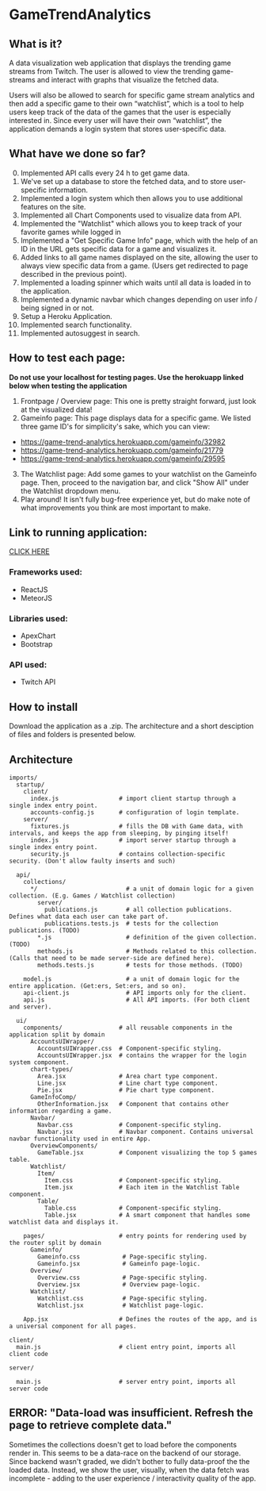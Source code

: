 # GameTrendAnalytics

## What is it?
A data visualization web application that displays the trending game streams from Twitch. The user is allowed to view the trending game-streams and interact with graphs that visualize the fetched data.

Users will also be allowed to search for specific game stream analytics and then add a specific game to their own “watchlist”, which is a tool to help users keep track of the data of the games that the user is especially interested in.
Since every user will have their own “watchlist”, the application demands a login system that stores user-specific data.

## What have we done so far?
0. Implemented API calls every 24 h to get game data.
1. We've set up a database to store the fetched data, and to store user-specific information.
2. Implemented a login system which then allows you to use additional features on the site.
3. Implemented all Chart Components used to visualize data from API.
4. Implemented the "Watchlist" which allows you to keep track of your favorite games while logged in
5. Implemented a "Get Specific Game Info" page, which with the help of an ID in the URL gets specific data for a game and visualizes it.
6. Added links to all game names displayed on the site, allowing the user to always view specific data from a game. (Users get redirected to page described in the previous point).
7. Implemented a loading spinner which waits until all data is loaded in to the application.
8. Implemented a dynamic navbar which changes depending on user info / being signed in or not.
9. Setup a Heroku Application.
10. Implemented search functionality.
11. Implemented autosuggest in search.

## How to test each page:
**Do not use your localhost for testing pages. Use the herokuapp linked below when testing the application**
1. Frontpage / Overview page: This one is pretty straight forward, just look at the visualized data!
2. Gameinfo page: This page displays data for a specific game. We listed three game ID's for simplicity's sake, which you can view:
  * https://game-trend-analytics.herokuapp.com/gameinfo/32982
  * https://game-trend-analytics.herokuapp.com/gameinfo/21779
  * https://game-trend-analytics.herokuapp.com/gameinfo/29595
3. The Watchlist page: Add some games to your watchlist on the Gameinfo page. Then, proceed to the navigation bar, and click "Show All" under the Watchlist dropdown menu.
4. Play around! It isn't fully bug-free experience yet, but do make note of what improvements you think are most important to make.

## Link to running application:
[CLICK HERE](https://game-trend-analytics.herokuapp.com/)

### Frameworks used:
* ReactJS
* MeteorJS

### Libraries used:
* ApexChart
* Bootstrap

### API used:
* Twitch API

## How to install
Download the application as a .zip. The architecture and a short desciption of files and folders is presented below.

## Architecture
```
imports/
  startup/
    client/
      index.js                 # import client startup through a single index entry point.
      accounts-config.js       # configuration of login template.
    server/
      fixtures.js              # fills the DB with Game data, with intervals, and keeps the app from sleeping, by pinging itself!
      index.js                 # import server startup through a single index entry point.
      security.js              # contains collection-specific security. (Don't allow faulty inserts and such)

  api/
    collections/               
      */                         # a unit of domain logic for a given collection. (E.g. Games / Watchlist collection)
        server/
          publications.js        # all collection publications. Defines what data each user can take part of.
          publications.tests.js  # tests for the collection publications. (TODO)
        *.js                     # definition of the given collection. (TODO)
        methods.js               # Methods related to this collection. (Calls that need to be made server-side are defined here).
        methods.tests.js         # tests for those methods. (TODO)

    model.js                     # a unit of domain logic for the entire application. (Get:ers, Set:ers, and so on).
    api-client.js                # API imports only for the client.
    api.js                       # All API imports. (For both client and server).

  ui/
    components/                # all reusable components in the application split by domain 
      AccountsUIWrapper/
        AccountsUIWrapper.css  # Component-specific styling.
        AccountsUIWrapper.jsx  # contains the wrapper for the login system component.
      chart-types/
        Area.jsx               # Area chart type component.
        Line.jsx               # Line chart type component.
        Pie.jsx                # Pie chart type component.
      GameInfoComp/
        OtherInformation.jsx   # Component that contains other information regarding a game.
      Navbar/
        Navbar.css             # Component-specific styling.
        Navbar.jsx             # Navbar component. Contains universal navbar functionality used in entire App.
      OverviewComponents/
        GameTable.jsx          # Component visualizing the top 5 games table.
      Watchlist/
        Item/
          Item.css             # Component-specific styling.
          Item.jsx             # Each item in the Watchlist Table component.
        Table/
          Table.css            # Component-specific styling.
          Table.jsx            # A smart component that handles some watchlist data and displays it.
      
    pages/                     # entry points for rendering used by the router split by domain 
      Gameinfo/
        Gameinfo.css            # Page-specific styling.
        Gameinfo.jsx            # Gameinfo page-logic.
      Overview/
        Overview.css            # Page-specific styling.
        Overview.jsx            # Overview page-logic.
      Watchlist/
        Watchlist.css           # Page-specific styling.
        Watchlist.jsx           # Watchlist page-logic.

    App.jsx                    # Defines the routes of the app, and is a universal component for all pages.

client/
  main.js                      # client entry point, imports all client code

server/

  main.js                      # server entry point, imports all server code
```

## ERROR: "Data-load was insufficient. Refresh the page to retrieve complete data."
Sometimes the collections doesn't get to load before the components render in. This seems to be a data-race on the backend of our storage. Since backend wasn't graded, we didn't bother to fully data-proof the the loaded data. Instead, we show the user, visually, when the data fetch was incomplete - adding to the user experience / interactivity quality of the app.